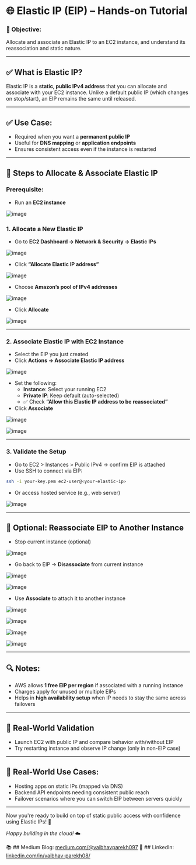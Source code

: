 # 🌐 Elastic IP (EIP) – Hands-on Tutorial

### 📝 Objective:
Allocate and associate an Elastic IP to an EC2 instance, and understand its reassociation and static nature.

---

## ✅ What is Elastic IP?
Elastic IP is a **static, public IPv4 address** that you can allocate and associate with your EC2 instance. Unlike a default public IP (which changes on stop/start), an EIP remains the same until released.

---

## ✅ Use Case:
- Required when you want a **permanent public IP**
- Useful for **DNS mapping** or **application endpoints**
- Ensures consistent access even if the instance is restarted

---

## 🚀 Steps to Allocate & Associate Elastic IP
### Prerequisite:
- Run an **EC2 instance**

![image](https://github.com/user-attachments/assets/8b15c1ea-7c73-497d-b0bd-8bcf325a475f)

### 1. Allocate a New Elastic IP
- Go to **EC2 Dashboard → Network & Security → Elastic IPs**

![image](https://github.com/user-attachments/assets/77e716ba-c238-4d78-9151-e7df8aabcade)

- Click **“Allocate Elastic IP address”**

![image](https://github.com/user-attachments/assets/1844ce8f-81ad-4e86-b3f9-56d71821351e)

- Choose **Amazon’s pool of IPv4 addresses**

![image](https://github.com/user-attachments/assets/ec81de75-0ccb-4d33-8b26-2239fe3c88a1)

- Click **Allocate**

![image](https://github.com/user-attachments/assets/819e35b0-3cd0-41cb-ad0e-c1acd4545055)

---

### 2. Associate Elastic IP with EC2 Instance
- Select the EIP you just created
- Click **Actions → Associate Elastic IP address**

![image](https://github.com/user-attachments/assets/48b3f97d-331e-4a9d-ad4d-61b7f8969742)

- Set the following:
  - **Instance**: Select your running EC2
  - **Private IP**: Keep default (auto-selected)
  - ✅ Check **“Allow this Elastic IP address to be reassociated”**
- Click **Associate**

![image](https://github.com/user-attachments/assets/e80f6da6-c982-47a2-a6c8-4d20e4eda2d9)

![image](https://github.com/user-attachments/assets/aaa3c238-5893-49ed-8fd5-3e317d06e199)

---

### 3. Validate the Setup
- Go to EC2 > Instances > Public IPv4 → confirm EIP is attached
- Use SSH to connect via EIP:
```bash
ssh -i your-key.pem ec2-user@<your-elastic-ip>
```
- Or access hosted service (e.g., web server)

![image](https://github.com/user-attachments/assets/e3e55e4d-9d1a-4294-a585-c7bbabb2367a)

---

## 🔁 Optional: Reassociate EIP to Another Instance
- Stop current instance (optional)

![image](https://github.com/user-attachments/assets/dddf3370-eeff-4052-8c6e-43066c76e3ed)

- Go back to EIP → **Disassociate** from current instance

![image](https://github.com/user-attachments/assets/92b16f4a-6176-4afe-bf19-a488997550ad)

![image](https://github.com/user-attachments/assets/79d0680e-9b78-4d06-addf-9cca18c9f05e)

- Use **Associate** to attach it to another instance

![image](https://github.com/user-attachments/assets/35cd8e3b-b33b-4ebe-8cb5-59ff3e337955)

![image](https://github.com/user-attachments/assets/034f4973-89e8-4ac3-bb03-7758f4080c2d)

![image](https://github.com/user-attachments/assets/0ef1b75c-8872-4941-9993-4f7f06176a16)

![image](https://github.com/user-attachments/assets/7f2cd4e7-82cb-4bed-a007-a2e07b46286f)


---

## 🔍 Notes:
- AWS allows **1 free EIP per region** if associated with a running instance
- Charges apply for unused or multiple EIPs
- Helps in **high availability setup** when IP needs to stay the same across failovers

---

## 🧪 Real-World Validation
- Launch EC2 with public IP and compare behavior with/without EIP
- Try restarting instance and observe IP change (only in non-EIP case)

---

## 🎯 Real-World Use Cases:
- Hosting apps on static IPs (mapped via DNS)
- Backend API endpoints needing consistent public reach
- Failover scenarios where you can switch EIP between servers quickly

---

Now you're ready to build on top of static public access with confidence using Elastic IPs! 💪

*Happy building in the cloud!* ☁️

📚 ## Medium Blog: [medium.com/@vaibhavparekh097](https://medium.com/@vaibhavparekh097)
🪪 ## LinkedIn: [linkedin.com/in/vaibhav-parekh08/](https://www.linkedin.com/in/vaibhav-parekh08/)

